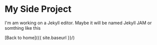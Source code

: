 # My Side Project
I'm am working on a Jekyll editor. Maybe it will be named Jekyll JAM or somthing like this

[Back to home]({{ site.baseurl }}/)